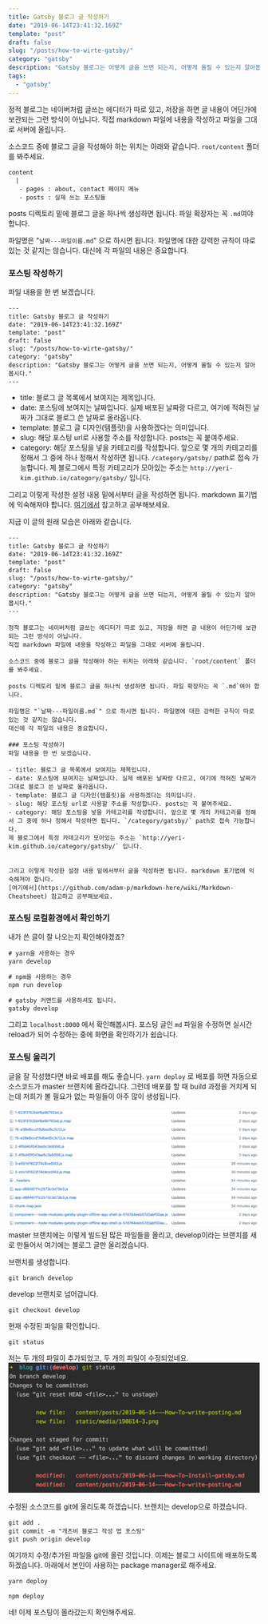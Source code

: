 ```yaml
---
title: Gatsby 블로그 글 작성하기
date: "2019-06-14T23:41:32.169Z"
template: "post"
draft: false
slug: "/posts/how-to-wirte-gatsby/"
category: "gatsby"
description: "Gatsby 블로그는 어떻게 글을 쓰면 되는지, 어떻게 올릴 수 있는지 알아봅시다."
tags:
  - "gatsby"
---
```


정적 블로그는 네이버처럼 글쓰는 에디터가 따로 있고, 저장을 하면 글 내용이 어딘가에 보관되는 그런 방식이 아닙니다.
직접 markdown 파일에 내용을 작성하고 파일을 그대로 서버에 올립니다.

소스코드 중에 블로그 글을 작성해야 하는 위치는 아래와 같습니다. `root/content` 폴더를 봐주세요.

```
content
  |
   - pages : about, contact 페이지 메뉴
   - posts : 실제 쓰는 포스팅들
```


posts 디렉토리 밑에 블로그 글을 하나씩 생성하면 됩니다. 파일 확장자는 꼭 `.md`여야 합니다.

파일명은 "`날짜---파일이름.md`" 으로 하시면 됩니다. 파일명에 대한 강력한 규칙이 따로 있는 것 같지는 않습니다.
대신에 각 파일의 내용은 중요합니다.

### 포스팅 작성하기
파일 내용을 한 번 보겠습니다.

```
---
title: Gatsby 블로그 글 작성하기
date: "2019-06-14T23:41:32.169Z"
template: "post"
draft: false
slug: "/posts/how-to-wirte-gatsby/"
category: "gatsby"
description: "Gatsby 블로그는 어떻게 글을 쓰면 되는지, 어떻게 올릴 수 있는지 알아봅시다."
---
```
- title: 블로그 글 목록에서 보여지는 제목입니다.
- date: 포스팅에 보여지는 날짜입니다. 실제 배포된 날짜랑 다르고, 여기에 적혀진 날짜가 그대로 블로그 쓴 날짜로 올라옵니다.
- template: 블로그 글 디자인(템플릿)을 사용하겠다는 의미입니다.
- slug: 해당 포스팅 url로 사용할 주소를 작성합니다. posts는 꼭 붙여주세요.
- category: 해당 포스팅을 넣을 카테고리를 작성합니다. 앞으로 몇 개의 카테고리를 정해서 그 중에 하나 정해서 작성하면 됩니다. `/category/gatsby/` path로 접속 가능합니다.
제 블로그에서 특정 카테고리가 모아있는 주소는 `http://yeri-kim.github.io/category/gatsby/` 입니다.


그리고 이렇게 작성한 설정 내용 밑에서부터 글을 작성하면 됩니다. markdown 표기법에 익숙해져야 합니다.
[여기에서](https://github.com/adam-p/markdown-here/wiki/Markdown-Cheatsheet) 참고하고 공부해보세요.

지금 이 글의 원래 모습은 아래와 같습니다.
```
---
title: Gatsby 블로그 글 작성하기
date: "2019-06-14T23:41:32.169Z"
template: "post"
draft: false
slug: "/posts/how-to-wirte-gatsby/"
category: "gatsby"
description: "Gatsby 블로그는 어떻게 글을 쓰면 되는지, 어떻게 올릴 수 있는지 알아봅시다."
---

정적 블로그는 네이버처럼 글쓰는 에디터가 따로 있고, 저장을 하면 글 내용이 어딘가에 보관되는 그런 방식이 아닙니다.
직접 markdown 파일에 내용을 작성하고 파일을 그대로 서버에 올립니다.

소스코드 중에 블로그 글을 작성해야 하는 위치는 아래와 같습니다. `root/content` 폴더를 봐주세요.

posts 디렉토리 밑에 블로그 글을 하나씩 생성하면 됩니다. 파일 확장자는 꼭 `.md`여야 합니다.

파일명은 "`날짜---파일이름.md`" 으로 하시면 됩니다. 파일명에 대한 강력한 규칙이 따로 있는 것 같지는 않습니다.
대신에 각 파일의 내용은 중요합니다.

### 포스팅 작성하기
파일 내용을 한 번 보겠습니다.

- title: 블로그 글 목록에서 보여지는 제목입니다.
- date: 포스팅에 보여지는 날짜입니다. 실제 배포된 날짜랑 다르고, 여기에 적혀진 날짜가 그대로 블로그 쓴 날짜로 올라옵니다.
- template: 블로그 글 디자인(템플릿)을 사용하겠다는 의미입니다.
- slug: 해당 포스팅 url로 사용할 주소를 작성합니다. posts는 꼭 붙여주세요.
- category: 해당 포스팅을 넣을 카테고리를 작성합니다. 앞으로 몇 개의 카테고리를 정해서 그 중에 하나 정해서 작성하면 됩니다. `/category/gatsby/` path로 접속 가능합니다.
제 블로그에서 특정 카테고리가 모아있는 주소는 `http://yeri-kim.github.io/category/gatsby/` 입니다.


그리고 이렇게 작성한 설정 내용 밑에서부터 글을 작성하면 됩니다. markdown 표기법에 익숙해져야 합니다.
[여기에서](https://github.com/adam-p/markdown-here/wiki/Markdown-Cheatsheet) 참고하고 공부해보세요.
```

### 포스팅 로컬환경에서 확인하기
내가 쓴 글이 잘 나오는지 확인해야겠죠?
```
# yarn을 사용하는 경우
yarn develop
```
```
# npm을 사용하는 경우
npm run develop
```
```
# gatsby 커맨드를 사용하셔도 됩니다.
gatsby develop
```

그리고 `localhost:8000` 에서 확인해봅시다.
포스팅 글인 `md` 파일을 수정하면 실시간 reload가 되어 수정하는 중에 화면을 확인하기가 쉽습니다.

### 포스팅 올리기

글을 잘 작성했다면 바로 배포를 해도 좋습니다. `yarn deploy` 로 배포를 하면 자동으로 소스코드가 master 브랜치에 올라갑니다.
그런데 배포를 할 때 build 과정을 거치게 되는데 저희가 볼 필요가 없는 파일들이 아주 많이 생성됩니다.

![](/media/190614-3.png)
master 브랜치에는 이렇게 빌드된 많은 파일들을 올리고, develop이라는 브랜치를 새로 만들어서 여기에는 블로그 글만 올리겠습니다.

브랜치를 생성합니다.
```
git branch develop
```

develop 브랜치로 넘어갑니다.
```
git checkout develop
```

현재 수정된 파일을 확인합니다.
```
git status
```
저는 두 개의 파일이 추가되었고, 두 개의 파일이 수정되었네요.
![](/media/190614-4.png)

수정된 소스코드를 git에 올리도록 하겠습니다. 브랜치는 develop으로 하겠습니다.
```
git add .
git commit -m "개츠비 블로그 작성 법 포스팅"
git push origin develop
```
여기까지 수정/추가된 파일을 git에 올린 것입니다. 이제는 블로그 사이트에 배포하도록 하겠습니다. 아래에서 본인이 사용하는 package manager로 해주세요.

```
yarn deploy
```
```
npm deploy
```
네! 이제 포스팅이 올라갔는지 확인해주세요.
